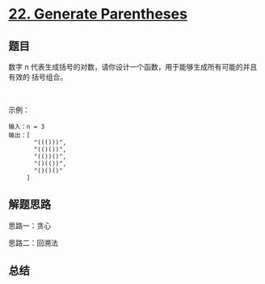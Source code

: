 # [22. Generate Parentheses](https://leetcode-cn.com/problems/generate-parentheses/)

## 题目

数字 n 代表生成括号的对数，请你设计一个函数，用于能够生成所有可能的并且 有效的 括号组合。

 

示例：

```
输入：n = 3
输出：[
       "((()))",
       "(()())",
       "(())()",
       "()(())",
       "()()()"
     ]
```



## 解题思路


思路一：贪心

思路二：回溯法


## 总结